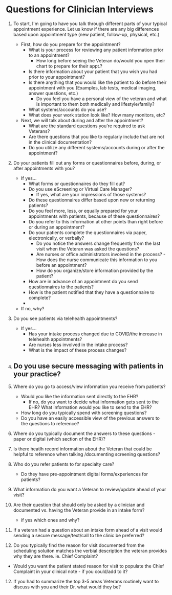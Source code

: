 # Questions for Clinician Interviews 

1. To start, I'm going to have you talk through different parts of your typical appointment experience. Let us know if there are any big differences based upon appointment type (new patient, follow-up, physical, etc.)
   - First, how do you prepare for the appointment?
     - What is your process for reviewing any patient information prior to an appointment? 
         - How long before seeing the Veteran do/would you open their chart to prepare for their appt.?
     - Is there information about your patient that you wish you had prior to your appointment?
     - Is there anything that you would like the patient to do before their appointment with you (Examples, lab tests, medical imaging, answer questions, etc.)
         - Do you feel you have a personal view of the veteran and what is important to them both medically and lifestyle/family?
     - What systems/accounts do you use?
     - What does your work station look like? How many monitors, etc?
   - Next, we will talk about during and after the appointment?   
     - What are the standard questions you're required to ask Veterans?
     - Are there questions that you like to regularly include that are not in the clinical documentation?
     - Do you utilize any different systems/accounts during or after the appointment?  
   
2. Do your patients fill out any forms or questionnaires before, during, or after appointments with you?
   - If yes...
     - What forms or questionnaires do they fill out?
     - Do you use eScreening or Virtual Care Manager?
         - If yes, what are your impressions of those systems?
     - Do these questionnaires differ based upon new or returning patients?
     - Do you feel more, less, or equally prepared for your appointments with patients, because of these questionnaires? 
     - Do you refer to this information at other points than right before or during an appointment?
     - Do your patients complete the questionnaires via paper, electronically, or verbally?
         - Do you notice the answers change frequently from the last visit when the Veteran was asked the questions?
         - Are nurses or office administrators involved in the process?
               - How does the nurse communicate this information to you before an appointment?
         - How do you organize/store information provided by the patient?
      - How are in advance of an appointment do you send questionnaires to the patients?
      - How is the patient notified that they have a questionnaire to complete?
      - 
   - If no, why?

3. Do you see patients via telehealth appointments?
   - If yes...
      - Has your intake process changed due to COVID/the increase in telehealth appointments?
      - Are nurses less involved in the intake process?
      - What is the impact of these process changes? 

4. Do you use secure messaging with patients in your practice?
   - 
6. Where do you go to access/view information you receive from patients? 
    - Would you like the information sent directly to the EHR?
      - If no, do you want to decide what information gets sent to the EHR? What information would you like to send to the EHR?
    - How long do you typically spend with screening questions?
    - Do you have an easily accessible view of the previous answers to the questions to reference?
    
4. Where do you typically document the answers to these questions - paper or digital (which section of the EHR)?

5. Is there heatlh record information about the Veteran that could be helpful to reference when talking /documenting screening questions? 

7. Who do you refer patients to for specialty care?
    - Do they have pre-appointment digital forms/experiences for patients?
  
8. What information do you want a Veteran to review/update ahead of your visit?

9. Are their question that should only be asked by a clinician and documented vs. having the Veteran provide in an intake form? 
    - if yes which ones and why?
  
10. If a veteran had a question about an intake form ahead of a visit would sending a secure message/text/call to the clinic be preferred?

11. Do you typically find the reason for visit documented from the scheduling soluiton matches the verbial description the veteran provides why they are there. ie. Chief Complaint?
  - Would you want the patient stated reason for visit to populate the Chief Complaint in your clinical note - if you could/add to it?
  
12. If you had to summarize the top 3-5 areas Veterans routinely want to discuss with you and their Dr. what would they be?
